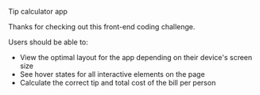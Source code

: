 Tip calculator app

Thanks for checking out this front-end coding challenge.

Users should be able to:

- View the optimal layout for the app depending on their device's screen size
- See hover states for all interactive elements on the page
- Calculate the correct tip and total cost of the bill per person
